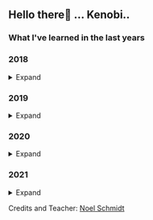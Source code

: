 ## Hello there👋 ... Kenobi..




### What I've learned in the last years


<h3>2018</h3>
<details>
  <summary>Expand</summary>
  
  - Started scripting for Minecraft
  - Started teaching myself programming (Java)
  - Learned PC knowledge
  
</details>  

<h3>2019</h3>
<details>
  <summary>Expand</summary>
  
  - Started learning UI/UX design with HTML5 and CSS3
  - Learned a bit Javascript
  - Started learning C++ (A little bit)
  
</details>  

<h3>2020</h3>
<details>
  <summary>Expand</summary>
  
  - Continued learning Unity 3d/2d
  
</details>  

<h3>2021</h3>
<details>
  <summary>Expand</summary>
  
  - Learned SASS
  - Continued learning HTML5 and CSS3
  
</details>  



Credits and Teacher: <a href="https://github.com/Noel-Schmidt">Noel Schmidt  















<!--
**Elias-TLM/elias-tlm** is a ✨ _special_ ✨ repository because its `README.md` (this file) appears on your GitHub profile.
